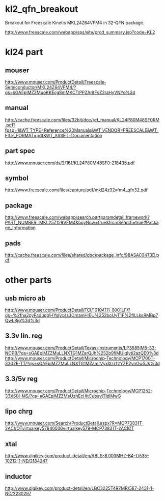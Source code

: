 kl2_qfn_breakout
================

Breakout for Freescale Kinetis MKL24Z64VFM4 in 32-QFN package.

http://www.freescale.com/webapp/sps/site/prod_summary.jsp?code=KL2

kl24 part
=====
mouser
-----
http://www.mouser.com/ProductDetail/Freescale-Semiconductor/MKL24Z64VFM4/?qs=sGAEpiMZZMuoKKEcg8mMKCTlPPZAritFsZ2raHyVNYo%3d

manual
-----
http://cache.freescale.com/files/32bit/doc/ref_manual/KL24P80M48SF0RM.pdf?fpsp=1&WT_TYPE=Reference%20Manuals&WT_VENDOR=FREESCALE&WT_FILE_FORMAT=pdf&WT_ASSET=Documentation

part spec
-----
http://www.mouser.com/ds/2/161/KL24P80M48SF0-218435.pdf

symbol
-----
http://www.freescale.com/files/capture/pdf/mkl24z32vfm4_qfn32.pdf

package
-----
http://www.freescale.com/webapp/search.partparamdetail.framework?PART_NUMBER=MKL25Z128VFM4&buyNow=true&fromSearch=true#Package_Information

pads
-----
http://cache.freescale.com/files/shared/doc/package_info/98ASA00473D.pdf

other parts
=====
usb micro ab
-----
http://www.mouser.com/ProductDetail/FCI/10104111-0001LF/?qs=%2fha2pyFadugqlHYsIycssJOmamHIEU%252boUyT1P%2flLLksRMBp7QwL8jg%3d%3d

3.3v lin. reg
-----
http://www.mouser.com/ProductDetail/Texas-Instruments/LP3985IM5-33-NOPB/?qs=sGAEpiMZZMuLLNXTG1MZarQJh%252b9fiMUlqlyti2azQE0%3d
http://www.mouser.com/ProductDetail/Microchip-Technology/MCP1700T-3302E-TT/?qs=sGAEpiMZZMuLLNXTG1MZamrVyxlXrz12YZP2vnOw5Jk%3d

3.3/5v reg
-----
http://www.mouser.com/ProductDetail/Microchip-Technology/MCP1252-33X50I-MS/?qs=sGAEpiMZZMsUzhEcHltCubsvjTIdlMwG

lipo chrg
-----
http://www.mouser.com/Search/ProductDetail.aspx?R=MCP73831T-2ACI/OTvirtualkey57940000virtualkey579-MCP73831T-2ACIOT

xtal
-----
http://www.digikey.com/product-detail/en/ABLS-8.000MHZ-B4-T/535-10212-1-ND/2184247

inductor
-----
http://www.digikey.com/product-detail/en/LBC3225T4R7MR/587-2431-1-ND/2230297
